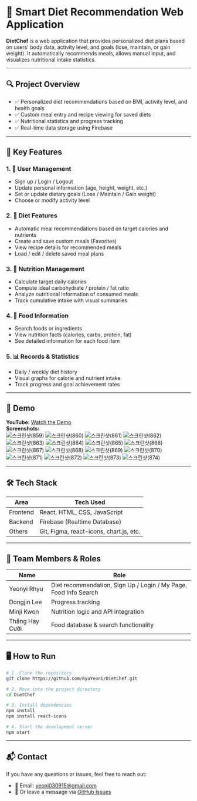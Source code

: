 # 🥗 Smart Diet Recommendation Web Application

**DietChef** is a web application that provides personalized diet plans based on users' body data, activity level, and goals (lose, maintain, or gain weight). It automatically recommends meals, allows manual input, and visualizes nutritional intake statistics.

---

## 🔍 Project Overview

- ✅ Personalized diet recommendations based on BMI, activity level, and health goals  
- ✅ Custom meal entry and recipe viewing for saved diets  
- ✅ Nutritional statistics and progress tracking  
- ✅ Real-time data storage using Firebase  

---

## 🧩 Key Features

### 1. 👤 User Management

- Sign up / Login / Logout  
- Update personal information (age, height, weight, etc.)  
- Set or update dietary goals (Lose / Maintain / Gain weight)  
- Choose or modify activity level  

### 2. 🥗 Diet Features

- Automatic meal recommendations based on target calories and nutrients  
- Create and save custom meals (Favorites)  
- View recipe details for recommended meals  
- Load / edit / delete saved meal plans  

### 3. 🧪 Nutrition Management

- Calculate target daily calories  
- Compute ideal carbohydrate / protein / fat ratio  
- Analyze nutritional information of consumed meals  
- Track cumulative intake with visual summaries  

### 4. 🧾 Food Information

- Search foods or ingredients  
- View nutrition facts (calories, carbs, protein, fat)  
- See detailed information for each food item  

### 5. 📊 Records & Statistics

- Daily / weekly diet history  
- Visual graphs for calorie and nutrient intake  
- Track progress and goal achievement rates  

---

## 🎥 Demo

**YouTube:** [Watch the Demo](https://youtu.be/MNkuW48aass)  
**Screenshots:**  
![스크린샷(859)](https://github.com/user-attachments/assets/d50d1003-f41a-4dd9-a8fd-e77d20b73a65)
![스크린샷(860)](https://github.com/user-attachments/assets/2a804b14-26ad-49b0-8281-6cc3f61d8237)
![스크린샷(861)](https://github.com/user-attachments/assets/a43bf94d-c3f6-42b6-b592-de2e7ddcc0f6)
![스크린샷(862)](https://github.com/user-attachments/assets/aa5f5a92-8610-41c4-9987-1eb814050d34)
![스크린샷(863)](https://github.com/user-attachments/assets/9dcd9af2-2b26-4df8-aa5c-f829ba71f986)
![스크린샷(864)](https://github.com/user-attachments/assets/0d367522-9530-41b3-bf40-64ca89fc8efb)
![스크린샷(865)](https://github.com/user-attachments/assets/8ae45d1a-92a7-4afc-beb9-0a3a63eeeb33)
![스크린샷(866)](https://github.com/user-attachments/assets/4a569089-023a-4b42-a37a-d4a620e078dc)
![스크린샷(867)](https://github.com/user-attachments/assets/1aa78f01-f478-4ac3-a655-51c78df6306d)
![스크린샷(868)](https://github.com/user-attachments/assets/318f7491-f2df-4d12-a9cb-7b353dd49ffd)
![스크린샷(869)](https://github.com/user-attachments/assets/2a51816f-9e3b-4ae9-9c2c-4c9d307e60b7)
![스크린샷(870)](https://github.com/user-attachments/assets/0872846f-9ae8-46a4-9e6c-9aaaefc46dab)
![스크린샷(871)](https://github.com/user-attachments/assets/d5f1733a-0c87-4b26-b381-436c27046ad4)
![스크린샷(872)](https://github.com/user-attachments/assets/1b645ea4-f991-4b6f-b22c-3f8ae07bf879)
![스크린샷(873)](https://github.com/user-attachments/assets/29a6ad7a-a1aa-4b15-91ab-b7fac693a065)
![스크린샷(874)](https://github.com/user-attachments/assets/263e924a-8e50-4279-927b-9d0def2886cf)


---

## 🛠️ Tech Stack

| Area      | Tech Used                                 |
|-----------|--------------------------------------------|
| Frontend  | React, HTML, CSS, JavaScript               |
| Backend   | Firebase (Realtime Database)               |
| Others    | Git, Figma, react-icons, chart.js, etc.    |

---

## 👥 Team Members & Roles

| Name             | Role                                                                 |
|------------------|----------------------------------------------------------------------|
| Yeonyi Rhyu      | Diet recommendation, Sign Up / Login / My Page, Food Info Search     |
| Dongjin Lee      | Progress tracking                                                    |
| Minji Kwon       | Nutrition logic and API integration                                  |
| Thắng Hay Cười   | Food database & search functionality                                 |

---

## 🖥️ How to Run

```bash
# 1. Clone the repository
git clone https://github.com/RyuYeoni/DietChef.git

# 2. Move into the project directory
cd DietChef

# 3. Install dependencies
npm install
npm install react-icons

# 4. Start the development server
npm start
```
---

## 📬 Contact

If you have any questions or issues, feel free to reach out:

- 📧 Email: [yeoni030915@gmail.com](mailto:yeoni030915@gmail.com)  
- 📌 Or leave a message via [GitHub Issues](https://github.com/RyuYeoni/DietChef/issues)
